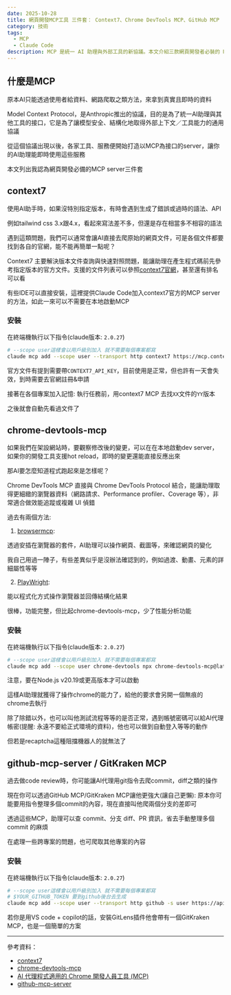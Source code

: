 ```yaml
---
date: 2025-10-28
title: 網頁開發MCP工具 三件套： Context7、Chrome DevTools MCP、GitHub MCP
category: 技術
tags:
  - MCP
  - Claude Code
description: MCP 是統一 AI 助理與外部工具的新協議。本文介紹三款網頁開發者必裝的 MCP server：Context7、Chrome DevTools MCP、GitHub MCP，讓你的 AI 助理能查文件、除錯、看 Git 差異，全方位升級開發體驗。
---
```


## 什麼是MCP

原本AI只能透過使用者給資料、網路爬取之類方法，來拿到真實且即時的資料

Model Context Protocol，是Anthropic推出的協議，目的是為了統一AI助理與其他工具的接口，它是為了讓模型安全、結構化地取得外部上下文／工具能力的通用協議

從這個協議出現以後，各家工具、服務便開始打造以MCP為接口的server，讓你的AI助理能即時使用這些服務

本文列出我認為網頁開發必備的MCP server三件套

## context7

使用AI助手時，如果沒特別指定版本，有時會遇到生成了錯誤或過時的語法、API

例如tailwind css 3.x跟4.x，看起來寫法差不多，但還是存在相當多不相容的語法

遇到這類問題，我們可以通常會讓AI直接去爬原始的網頁文件，可是各個文件都要找到各自的官網，能不能再簡單一點呢？

Context7 主要解決版本文件查詢與快速對照問題，能讓助理在產生程式碼前先參考指定版本的官方文件。支援的文件列表可以參照[context7官網](https://context7.com/)，甚至還有排名可以看

<ModalImage
  src="/2025-10-28-web-developer-most-recommended-mcp/img01.png"
  caption="context7官網"
/>

有些IDE可以直接安裝，這裡提供Claude Code加入context7官方的MCP server的方法，如此一來可以不需要在本地啟動MCP

### 安裝

在終端機執行以下指令(claude版本: `2.0.27`)

```bash
# --scope user這樣會以用戶級別加入 就不需要每個專案都寫
claude mcp add --scope user --transport http context7 https://mcp.context7.com/mcp
```

官方文件有提到需要帶`CONTEXT7_API_KEY`，目前使用是正常，但也許有一天會失效，到時需要去官網註冊&申請

接著在各個專案加入記憶: 執行任務前，用context7 MCP 去找`XX`文件的`YY`版本

之後就會自動先看過文件了

## chrome-devtools-mcp

如果我們在架設網站時，要觀察修改後的變更，可以在在本地啟動dev server，如果你的開發工具支援hot reload，即時的變更還能直接反應出來

那AI要怎麼知道程式跑起來是怎樣呢？

Chrome DevTools MCP 直接與 Chrome DevTools Protocol 結合，能讓助理取得更細緻的瀏覽器資料（網路請求、Performance profiler、Coverage 等），非常適合做效能追蹤或複雜 UI 偵錯

過去有兩個方法:

1. [browsermcp](https://docs.browsermcp.io/):

透過安插在瀏覽器的套件，AI助理可以操作網頁、截圖等，來確認網頁的變化

我自己用過一陣子，有些差異似乎是沒辦法確認到的，例如過渡、動畫、元素的詳細屬性等等

2. [PlayWright](https://github.com/microsoft/playwright-mcp):

能以程式化方式操作瀏覽器並回傳結構化結果

很棒，功能完整，但比起chrome-devtools-mcp，少了性能分析功能

### 安裝

在終端機執行以下指令(claude版本: `2.0.27`)

```bash
# --scope user這樣會以用戶級別加入 就不需要每個專案都寫
claude mcp add --scope user chrome-devtools npx chrome-devtools-mcp@latest
```

注意，要在Node.js v20.19或更高版本才可以啟動

這樣AI助理就獲得了操作chrome的能力了，給他的要求會另開一個無痕的chrome去執行

除了除錯以外，也可以叫他測試流程等等的是否正常，遇到帳號密碼可以給AI代理帳密(提醒: 永遠不要給正式環境的資料)，他也可以做到自動登入等等的動作

但若是recaptcha這種阻擋機器人的就無法了

## github-mcp-server / GitKraken MCP

過去做code review時，你可能讓AI代理用git指令去爬commit，diff之類的操作

現在你可以透過GitHub MCP/GitKraken MCP讓他更強大(讓自己更懶): 原本你可能要用指令整理多個commit的內容，現在直接叫他爬兩個分支的差即可

透過這些MCP，助理可以查 commit、分支 diff、PR 資訊，省去手動整理多個 commit 的麻煩

在處理一些跨專案的問題，也可爬取其他專案的內容

### 安裝

在終端機執行以下指令(claude版本: `2.0.27`)

```bash
# --scope user這樣會以用戶級別加入 就不需要每個專案都寫
# $YOUR_GITHUB_TOKEN 要到github後台去生成
claude mcp add --scope user --transport http github -s user https://api.githubcopilot.com/mcp -H "Authorization: Bearer YOUR_GITHUB_TOKEN"
```

若你是用VS code + copilot的話，安裝GitLens插件他會帶有一個GitKraken MCP，也是一個簡單的方案

<ModalImage
  src="/2025-10-28-web-developer-most-recommended-mcp/img02.png"
  caption="GitKraken MCP"
/>

---

參考資料：

- [context7](https://context7.com/)
- [chrome-devtools-mcp](https://github.com/ChromeDevTools/chrome-devtools-mcp)
- [AI 代理程式適用的 Chrome 開發人員工具 (MCP)](https://developer.chrome.com/blog/chrome-devtools-mcp?hl=zh-tw)
- [github-mcp-server](https://github.com/github/github-mcp-server)
